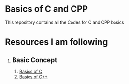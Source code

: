# Basics of C and CPP

This repository contains all the Codes for C and CPP basics

# Resources I am following

1) ## Basic Concept
    1) [Basics of C](https://www.geeksforgeeks.org/c-basic-syntax/)
    2) [Basics of C++](https://www.geeksforgeeks.org/cpp-basic-syntax/)